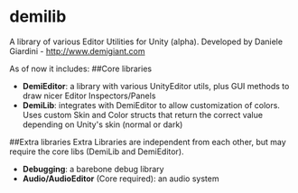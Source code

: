 # demilib
A library of various Editor Utilities for Unity (alpha).
Developed by Daniele Giardini - http://www.demigiant.com

As of now it includes:
##Core libraries
- **DemiEditor**: a library with various UnityEditor utils, plus GUI methods to draw nicer Editor Inspectors/Panels
- **DemiLib**: integrates with DemiEditor to allow customization of colors. Uses custom Skin and Color structs that return the correct value depending on Unity's skin (normal or dark)

##Extra libraries
Extra Libraries are independent from each other, but may require the core libs (DemiLib and DemiEditor).
- **Debugging**: a barebone debug library
- **Audio/AudioEditor** (Core required): an audio system